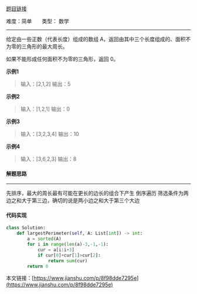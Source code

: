 [题目链接](https://leetcode-cn.com/problems/largest-perimeter-triangle/)

难度：简单         &nbsp;&nbsp;&nbsp;&nbsp;&nbsp;&nbsp;类型：  数学
***
 给定由一些正数（代表长度）组成的数组 A，返回由其中三个长度组成的、面积不为零的三角形的最大周长。

如果不能形成任何面积不为零的三角形，返回 0。

 
**示例1**
> 输入：[2,1,2]
输出：5

**示例2**
>输入：[1,2,1]
输出：0

**示例3**
>输入：[3,2,3,4]
输出：10

**示例4**
>输入：[3,6,2,3]
输出：8

#### 解题思路
***
 先排序，最大的周长最有可能在更长的边长的组合下产生
倒序遍历
筛选条件为两边之和大于第三边，确切的说是两小边之和大于第三个大边


#### 代码实现
```python
class Solution:
    def largestPerimeter(self, A: List[int]) -> int:
        a = sorted(A)
        for i in range(len(a)-3,-1,-1):
            cur = a[i:i+3]
            if cur[0]+cur[1]>cur[2]:
                return sum(cur)
        return 0
```

本文链接：[https://www.jianshu.com/p/8f98dde7295e](https://www.jianshu.com/p/8f98dde7295e)
